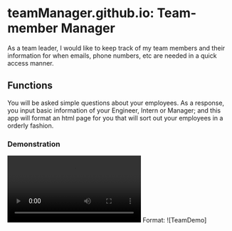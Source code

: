 # teamManager.github.io: Team-member Manager

As a team leader, I would like to keep track of my team members and their information for when emails, phone numbers, etc are needed in a quick access manner.

## Functions

You will be asked simple questions about your employees. As a response, you input basic information of your Engineer, Intern or Manager; and this app will format an html page for you that will sort out your employees in a orderly fashion.

### Demonstration
![Team Demo](/Assets/teamTemplateDemo.mp4)
Format: ![TeamDemo]
